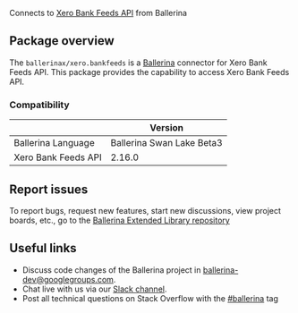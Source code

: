 Connects to [Xero Bank Feeds API](https://developer.xero.com/documentation/api/bankfeeds/overview) from Ballerina

## Package overview
The `ballerinax/xero.bankfeeds` is a [Ballerina](https://ballerina.io/) connector for Xero Bank Feeds API.
This package provides the capability to access Xero Bank Feeds API.

### Compatibility
|                                   | Version                         |
|-----------------------------------|---------------------------------|
| Ballerina Language                | Ballerina Swan Lake Beta3       | 
| Xero Bank Feeds API               | 2.16.0                          |

## Report issues
To report bugs, request new features, start new discussions, view project boards, etc., go to the [Ballerina Extended Library repository](https://github.com/ballerina-platform/ballerina-extended-library)

## Useful links
- Discuss code changes of the Ballerina project in [ballerina-dev@googlegroups.com](mailto:ballerina-dev@googlegroups.com).
- Chat live with us via our [Slack channel](https://ballerina.io/community/slack/).
- Post all technical questions on Stack Overflow with the [#ballerina](https://stackoverflow.com/questions/tagged/ballerina) tag
